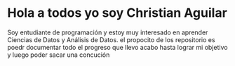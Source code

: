 # Hola a todos yo soy Christian Aguilar
Soy entudiante de programación y estoy muy interesado en aprender Ciencias de Datos y Análisis de Datos.
el propocito de los repositorio es poedr documentar todo el progreso que llevo acabo  hasta lograr mi objetivo y luego poder sacar una concución
# 

